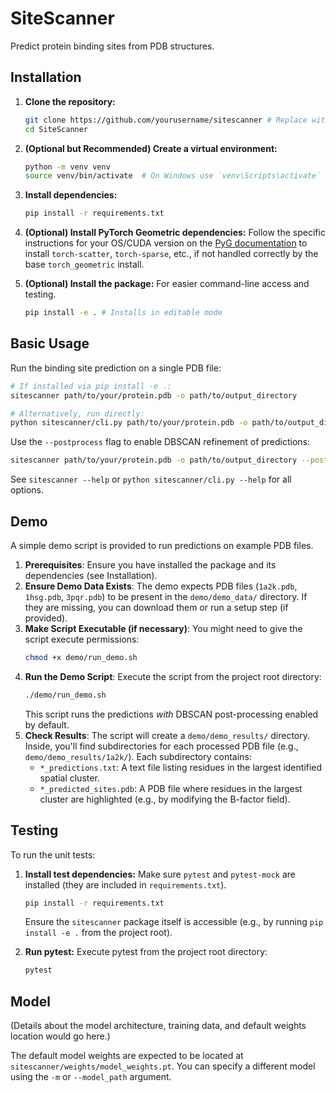 # SiteScanner

Predict protein binding sites from PDB structures.

## Installation

1.  **Clone the repository:**
    ```bash
    git clone https://github.com/yourusername/sitescanner # Replace with actual URL
    cd SiteScanner
    ```
2.  **(Optional but Recommended) Create a virtual environment:**
    ```bash
    python -m venv venv
    source venv/bin/activate  # On Windows use `venv\Scripts\activate`
    ```
3.  **Install dependencies:**
    ```bash
    pip install -r requirements.txt
    ```
4.  **(Optional) Install PyTorch Geometric dependencies:**
    Follow the specific instructions for your OS/CUDA version on the [PyG documentation](https://pytorch-geometric.readthedocs.io/en/latest/install/installation.html) to install `torch-scatter`, `torch-sparse`, etc., if not handled correctly by the base `torch_geometric` install.

5.  **(Optional) Install the package:** For easier command-line access and testing.
    ```bash
    pip install -e . # Installs in editable mode
    ```

## Basic Usage

Run the binding site prediction on a single PDB file:

```bash
# If installed via pip install -e .:
sitescanner path/to/your/protein.pdb -o path/to/output_directory

# Alternatively, run directly:
python sitescanner/cli.py path/to/your/protein.pdb -o path/to/output_directory
```

Use the `--postprocess` flag to enable DBSCAN refinement of predictions:
```bash
sitescanner path/to/your/protein.pdb -o path/to/output_directory --postprocess
```

See `sitescanner --help` or `python sitescanner/cli.py --help` for all options.

## Demo

A simple demo script is provided to run predictions on example PDB files.

1.  **Prerequisites**: Ensure you have installed the package and its dependencies (see Installation).
2.  **Ensure Demo Data Exists**: The demo expects PDB files (`1a2k.pdb`, `1hsg.pdb`, `3pqr.pdb`) to be present in the `demo/demo_data/` directory. If they are missing, you can download them or run a setup step (if provided).
3.  **Make Script Executable (if necessary)**: You might need to give the script execute permissions:
    ```bash
    chmod +x demo/run_demo.sh
    ```
4.  **Run the Demo Script**: Execute the script from the project root directory:
    ```bash
    ./demo/run_demo.sh
    ```
    This script runs the predictions *with* DBSCAN post-processing enabled by default.
5.  **Check Results**: The script will create a `demo/demo_results/` directory. Inside, you'll find subdirectories for each processed PDB file (e.g., `demo/demo_results/1a2k/`). Each subdirectory contains:
    *   `*_predictions.txt`: A text file listing residues in the largest identified spatial cluster.
    *   `*_predicted_sites.pdb`: A PDB file where residues in the largest cluster are highlighted (e.g., by modifying the B-factor field).

## Testing

To run the unit tests:

1.  **Install test dependencies:** Make sure `pytest` and `pytest-mock` are installed (they are included in `requirements.txt`).
    ```bash
    pip install -r requirements.txt
    ```
    Ensure the `sitescanner` package itself is accessible (e.g., by running `pip install -e .` from the project root).

2.  **Run pytest:** Execute pytest from the project root directory:
    ```bash
    pytest
    ```

## Model

(Details about the model architecture, training data, and default weights location would go here.)

The default model weights are expected to be located at `sitescanner/weights/model_weights.pt`. You can specify a different model using the `-m` or `--model_path` argument.
